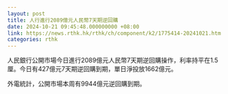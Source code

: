 ```yaml
---
layout: post
title: 人行進行2089億元人民幣7天期逆回購
date: 2024-10-21 09:45:48.000000000 +08:00
link: https://news.rthk.hk/rthk/ch/component/k2/1775414-20241021.htm
categories: rthk
---
```


人民銀行公開市場今日進行2089億元人民幣7天期逆回購操作，利率持平在1.5厘。今日有427億元7天期逆回購到期，單日淨投放1662億元。

外電統計，公開市場本周有9944億元逆回購到期。
